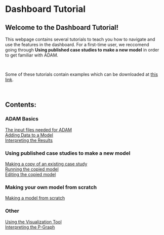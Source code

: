<h1>Dashboard Tutorial</h1>

<h2>Welcome to the Dashboard Tutorial!</h2>

<p>
    This webpage contains several tutorials to teach you how to navigate and use the features in the dashboard. For a first-time user, we reccomend going through <b>Using published case studies to make a new model</b> in order to get familiar with ADAM. 
</p>

<br>

<p>
    Some of these tutorials contain examples which can be downloaded at 
<a href="https://github.com/zavalab/ADAM_Documentation/tree/main/Downloadable_content">this link</a>.
</p>

<br>

<h2>Contents:</h2>

<h3>ADAM Basics</h3>
<a href="/ADAM_Documentation/input_files.html">The input files needed for ADAM</a>
<br>
<a href="/ADAM_Documentation/dashboard_input_data.html">Adding Data to a Model</a>
<br>
<a href="/ADAM_Documentation/dashboard_results.html">Interpreting the Results</a>
<h3>Using published case studies to make a new model</h3>
<a href="/ADAM_Documentation/dashboard_copy_model.html">Making a copy of an existing case study</a>
<br>
<a href="/ADAM_Documentation/dashboard_run_model.html">Running the copied model</a>
<br>
<a href="/ADAM_Documentation/dashboard_edit_model.html">Editing the copied model</a>
<h3>Making your own model from scratch</h3>
<a href="/ADAM_Documentation/dashboard_new_model.html">Making a model from scratch</a>
<h3>Other</h3>
<a href="/ADAM_Documentation/dashboard_vis_tool.html">Using the Visualization Tool</a>
<br>
<a href="/ADAM_Documentation/dashboard_p_graph.html">Interpreting the P-Graph</a>

<!--
<br>
<a href="prod_database.html">Using the Product Database - still in progress</a>
<br>
<a href="tech_database.html">Using the Technology Database - still in progress</a>
-->

